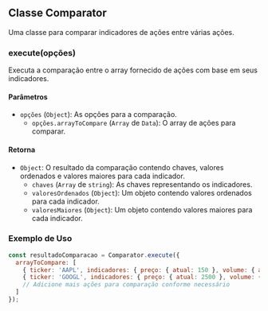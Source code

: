 ## Classe Comparator

Uma classe para comparar indicadores de ações entre várias ações.

### execute(opções)

Executa a comparação entre o array fornecido de ações com base em seus indicadores.

#### Parâmetros

- `opções` (`Object`): As opções para a comparação.
  - `opções.arrayToCompare` (`Array` de `Data`): O array de ações para comparar.

#### Retorna

- `Object`: O resultado da comparação contendo chaves, valores ordenados e valores maiores para cada indicador.
  - `chaves` (`Array` de `string`): As chaves representando os indicadores.
  - `valoresOrdenados` (`Object`): Um objeto contendo valores ordenados para cada indicador.
  - `valoresMaiores` (`Object`): Um objeto contendo valores maiores para cada indicador.

### Exemplo de Uso

```javascript
const resultadoComparacao = Comparator.execute({
  arrayToCompare: [
    { ticker: 'AAPL', indicadores: { preço: { atual: 150 }, volume: { atual: 1000000 } } },
    { ticker: 'GOOGL', indicadores: { preço: { atual: 2500 }, volume: { atual: 500000 } } },
    // Adicione mais ações para comparação conforme necessário
  ]
});
